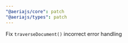 ```yaml
---
"@aeriajs/core": patch
"@aeriajs/types": patch
---
```


Fix `traverseDocument()` incorrect error handling
